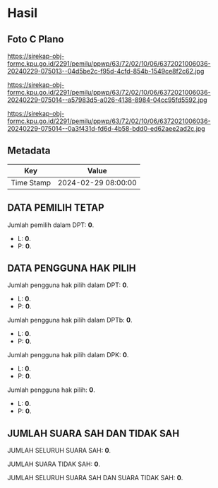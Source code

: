 # Hasil

## Foto C Plano

https://sirekap-obj-formc.kpu.go.id/2291/pemilu/ppwp/63/72/02/10/06/6372021006036-20240229-075013--04d5be2c-f95d-4cfd-854b-1549ce8f2c62.jpg

https://sirekap-obj-formc.kpu.go.id/2291/pemilu/ppwp/63/72/02/10/06/6372021006036-20240229-075014--a57983d5-a026-4138-8984-04cc95fd5592.jpg

https://sirekap-obj-formc.kpu.go.id/2291/pemilu/ppwp/63/72/02/10/06/6372021006036-20240229-075014--0a3f431d-fd6d-4b58-bdd0-ed62aee2ad2c.jpg


## Metadata

| Key        | Value               |
| ---------- | ------------------- |
| Time Stamp | 2024-02-29 08:00:00 |


## DATA PEMILIH TETAP

Jumlah pemilih dalam DPT: **0**.
 * L: **0**.
 * P: **0**.

## DATA PENGGUNA HAK PILIH

Jumlah pengguna hak pilih dalam DPT: **0**.
 * L: **0**.
 * P: **0**.

Jumlah pengguna hak pilih dalam DPTb: **0**.
 * L: **0**.
 * P: **0**.

Jumlah pengguna hak pilih dalam DPK: **0**.
 * L: **0**.
 * P: **0**.

Jumlah pengguna hak pilih: **0**.
 * L: **0**.
 * P: **0**.

## JUMLAH SUARA SAH DAN TIDAK SAH

JUMLAH SELURUH SUARA SAH: **0**.

JUMLAH SUARA TIDAK SAH: **0**.

JUMLAH SELURUH SUARA SAH DAN SUARA TIDAK SAH: **0**.


